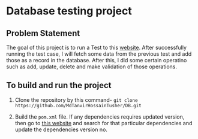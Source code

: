 # Database testing project

## Problem Statement
The goal of this project is to run a Test to this [website](https://www.euronews.com/). After successfully running the test case, I will fetch some data from the previous test and add those as a 
record in the database. After this, I did some certain operatino such as add, update, delete and make validation of those operations.

## To build and run the project

1. Clone the repository by this command-
   `git clone https://github.com/MdTanvirHossainTusher/DB.git`

2. Build the `pom.xml` file. If any dependencies requires updated version, then go to [this website](https://mvnrepository.com/) and search for that particular dependencies and update the dependencies
   version no.
